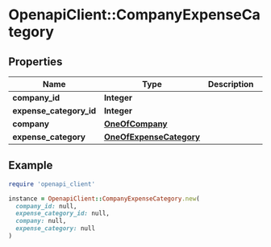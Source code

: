 # OpenapiClient::CompanyExpenseCategory

## Properties

| Name | Type | Description | Notes |
| ---- | ---- | ----------- | ----- |
| **company_id** | **Integer** |  | [optional] |
| **expense_category_id** | **Integer** |  | [optional] |
| **company** | [**OneOfCompany**](OneOfCompany.md) |  | [optional] |
| **expense_category** | [**OneOfExpenseCategory**](OneOfExpenseCategory.md) |  | [optional] |

## Example

```ruby
require 'openapi_client'

instance = OpenapiClient::CompanyExpenseCategory.new(
  company_id: null,
  expense_category_id: null,
  company: null,
  expense_category: null
)
```

